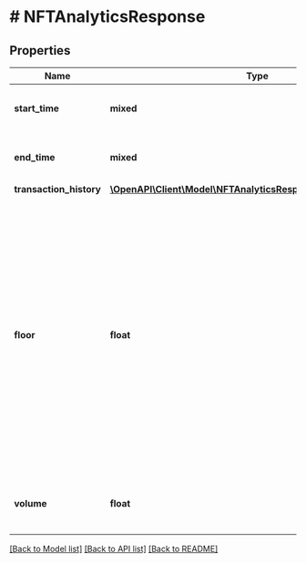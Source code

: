 # # NFTAnalyticsResponse

## Properties

Name | Type | Description | Notes
------------ | ------------- | ------------- | -------------
**start_time** | **mixed** | The start time used in the API request. | [optional]
**end_time** | **mixed** | The end time used in the API request. | [optional]
**transaction_history** | [**\OpenAPI\Client\Model\NFTAnalyticsResponseTransactionHistory**](NFTAnalyticsResponseTransactionHistory.md) |  | [optional]
**floor** | **float** | The minimum active listing price for the collection in the given time period. The listing must have been processed before &#x60;end_time&#x60; and still active (not delisted or purchased) by &#x60;end_time&#x60; in order to affect the floor calculation. | [optional]
**volume** | **float** | The sum of the sale prices for the given time period. | [optional]

[[Back to Model list]](../../README.md#models) [[Back to API list]](../../README.md#endpoints) [[Back to README]](../../README.md)

